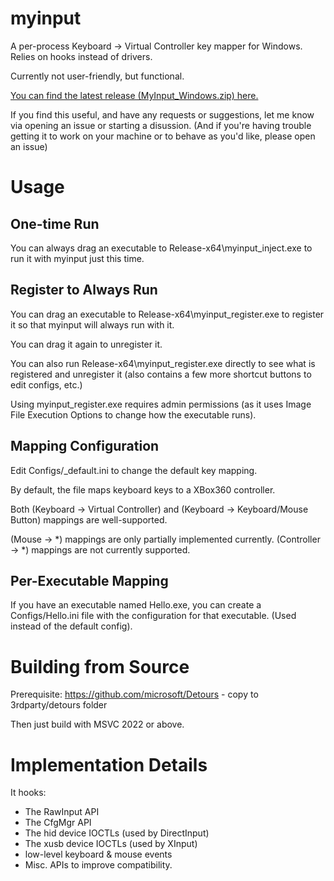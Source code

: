 # myinput
A per-process Keyboard -> Virtual Controller key mapper for Windows. Relies on hooks instead of drivers.

Currently not user-friendly, but functional.

[You can find the latest release (MyInput_Windows.zip) here.](https://github.com/thisismypassport/myinput/releases/) 

If you find this useful, and have any requests or suggestions, let me know via opening an issue or starting a disussion. (And if you're having trouble getting it to work on your machine or to behave as you'd like, please open an issue)

# Usage

## One-time Run

You can always drag an executable to Release-x64\myinput_inject.exe to run it with myinput just this time.

## Register to Always Run

You can drag an executable to Release-x64\myinput_register.exe to register it so that myinput will always run with it.

You can drag it again to unregister it.

You can also run Release-x64\myinput_register.exe directly to see what is registered and unregister it (also contains a few more shortcut buttons to edit configs, etc.)

Using myinput_register.exe requires admin permissions (as it uses Image File Execution Options to change how the executable runs).

## Mapping Configuration

Edit Configs/_default.ini to change the default key mapping.

By default, the file maps keyboard keys to a XBox360 controller.

Both (Keyboard -> Virtual Controller) and (Keyboard -> Keyboard/Mouse Button) mappings are well-supported.

(Mouse -> \*) mappings are only partially implemented currently. (Controller -> \*) mappings are not currently supported.

## Per-Executable Mapping

If you have an executable named Hello.exe, you can create a Configs/Hello.ini file with the configuration for that executable. (Used instead of the default config).

# Building from Source

Prerequisite: https://github.com/microsoft/Detours - copy to 3rdparty/detours folder

Then just build with MSVC 2022 or above.

# Implementation Details

It hooks:
- The RawInput API
- The CfgMgr API
- The hid device IOCTLs (used by DirectInput)
- The xusb device IOCTLs (used by XInput)
- low-level keyboard & mouse events
- Misc. APIs to improve compatibility.
